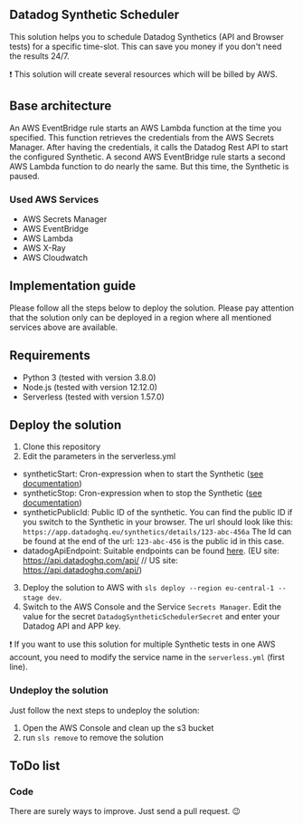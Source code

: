 Datadog Synthetic Scheduler
----

This solution helps you to schedule Datadog Synthetics (API and Browser tests) for a specific time-slot. This can save you money if you don't need the results 24/7.

:exclamation: This solution will create several resources which will be billed by AWS.

## Base architecture

An AWS EventBridge rule starts an AWS Lambda function at the time you specified. This function retrieves the credentials from the AWS Secrets Manager. After having the credentials, it calls the Datadog Rest API to start the configured Synthetic. A second AWS EventBridge rule starts a second AWS Lambda function to do nearly the same. But this time, the Synthetic is paused.

### Used AWS Services

* AWS Secrets Manager
* AWS EventBridge
* AWS Lambda
* AWS X-Ray
* AWS Cloudwatch

## Implementation guide

Please follow all the steps below to deploy the solution. Please pay attention that the solution only can be deployed in a region where all mentioned services above are available.

## Requirements

* Python 3 (tested with version 3.8.0)
* Node.js (tested with version 12.12.0)
* Serverless (tested with version 1.57.0)

## Deploy the solution

1. Clone this repository
2. Edit the parameters in the serverless.yml
  * syntheticStart: Cron-expression when to start the Synthetic ([see documentation](https://docs.aws.amazon.com/eventbridge/latest/userguide/scheduled-events.html))   
  * syntheticStop: Cron-expression when to stop the Synthetic ([see documentation](https://docs.aws.amazon.com/eventbridge/latest/userguide/scheduled-events.html))  
  * syntheticPublicId: Public ID of the synthetic. You can find the public ID if you switch to the Synthetic in your browser. The url should look like this: `https://app.datadoghq.eu/synthetics/details/123-abc-456a` The Id can be found at the end of the url: `123-abc-456` is the public id in this case.
  * datadogApiEndpoint: Suitable endpoints can be found [here](https://docs.datadoghq.com/api/?lang=bash#api-reference). (EU site: https://api.datadoghq.com/api/ // US site: https://api.datadoghq.com/api/)
3. Deploy the solution to AWS with ```sls deploy --region eu-central-1 --stage dev```.
4. Switch to the AWS Console and the Service `Secrets Manager`. Edit the value for the secret `DatadogSyntheticSchedulerSecret` and enter your Datadog API and APP key.

:exclamation: If you want to use this solution for multiple Synthetic tests in one AWS account, you need to modify the service name in the `serverless.yml` (first line).

### Undeploy the solution

Just follow the next steps to undeploy the solution:

1. Open the AWS Console and clean up the s3 bucket
2. run ```sls remove``` to remove the solution

## ToDo list

### Code

There are surely ways to improve. Just send a pull request. :wink:
